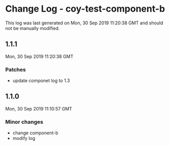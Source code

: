 # Change Log - coy-test-component-b

This log was last generated on Mon, 30 Sep 2019 11:20:38 GMT and should not be manually modified.

## 1.1.1
Mon, 30 Sep 2019 11:20:38 GMT

### Patches

- update componet log to 1.3

## 1.1.0
Mon, 30 Sep 2019 11:10:57 GMT

### Minor changes

- change component-b
- modify log

